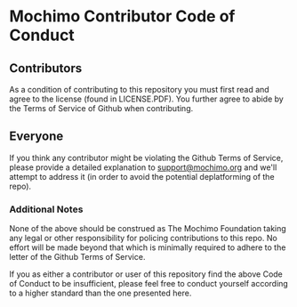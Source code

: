# Mochimo Contributor Code of Conduct

## Contributors

As a condition of contributing to this repository you must first read and agree to the license (found in LICENSE.PDF).  You further agree to abide by the Terms of Service of Github when contributing.

## Everyone

If you think any contributor might be violating the Github Terms of Service, please provide a detailed explanation to support@mochimo.org and we'll attempt to address it (in order to avoid the potential deplatforming of the repo).

### Additional Notes

None of the above should be construed as The Mochimo Foundation taking any legal or other responsibility for policing contributions to this repo.  No effort will be made beyond that which is minimally required to adhere to the letter of the Github Terms of Service.

If you as either a contributor or user of this repository find the above Code of Conduct to be insufficient, please feel free to conduct yourself according to a higher standard than the one presented here.
